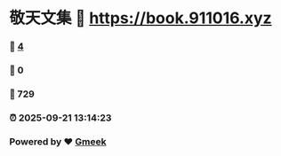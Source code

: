 # 敬天文集 :link: https://book.911016.xyz 
### :page_facing_up: [4](https://book.911016.xyz/tag.html) 
### :speech_balloon: 0 
### :hibiscus: 729 
### :alarm_clock: 2025-09-21 13:14:23 
### Powered by :heart: [Gmeek](https://github.com/Meekdai/Gmeek)
